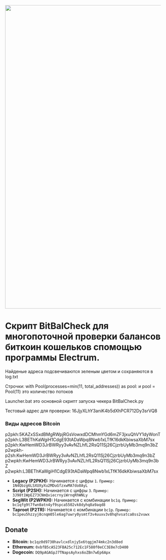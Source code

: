 <img src="https://github.com/Xprograms89/BitBalCheck/blob/main/Work.png" width="979">

# Скрипт BitBalCheck для многопоточной проверки балансов биткоин кошельков спомощью программы Electrum.

Найденые адреса подсвечиваются зеленым цветом и сохраняются в log.txt

Строчки: with Pool(processes=min(11, total_addresses)) as pool: и pool = Pool(11) это количество потоков

Launcher.bat это основной скрипт запуска чекера BitBalCheck.py

Тестовый адрес для проверки: 16JjyXLhY3aniK4b5dXhPCR712Dy3srVQ8



### Виды адресов Bitcoin
p2pkh:5KAZxSSxdBMgRWpjRGsVowxdDCMhmYGd6mZF3jxuQhVY1dyWonT
p2pkh:L3BEThKaWgiH1CdgE93tADaWpq8Nwb1xLTfK16dkKbiwsaXbM7sx
p2pkh:KwHemWD3JrBWRyy3vAvNZLhfL2RsQ11Sj26CjzrbUyMb3mq9n3bZ
p2wpkh-p2sh:KwHemWD3JrBWRyy3vAvNZLhfL2RsQ11Sj26CjzrbUyMb3mq9n3bZ
p2wpkh:KwHemWD3JrBWRyy3vAvNZLhfL2RsQ11Sj26CjzrbUyMb3mq9n3bZ
p2wpkh:L3BEThKaWgiH1CdgE93tADaWpq8Nwb1xLTfK16dkKbiwsaXbM7sx

*   **Legacy (P2PKH):** Начинается с цифры `1`.  `Пример: 1N4Qbzg6LSXUXyXu2MDuGfzxwMA7do8AyL`
*   **Script (P2SH):** Начинается с цифры `3`.  `Пример: 3J98t1WpEZ73CNmQviecrnyiWrnqRhWNLy`
*   **SegWit (P2WPKH):** Начинается с комбинации `bc1q`.  `Пример: bc1qfg9t7fwn0atn4yf9spca5502vk8dyhq8a9aqd8`
*   **Taproot (P2TR):** Начинается с комбинации `bc1p`.  `Пример: bc1peu5hzzyj8cnqm05le6ag7uwry0ysmtf3v4uuxv3v8hqhvsatca8ss2vuwx`

## Donate
*   **Bitcoin:** `bc1qz0d9730havlcxdlnjy5x6tqgjm74mkc2n3d8ed`
*   **Ethereum:** `0xbfB5cA523FBA25c712Ec1F580f0eCC3E0e7cD400`
*   **Dogecoin:** `DQ9pAGAGpJ7TNapsAyhxs6oZBn7wEp6Apx`
